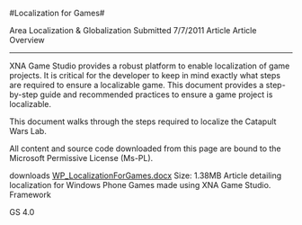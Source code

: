 #Localization for Games#

Area
Localization & Globalization
Submitted
7/7/2011
Article
Article Overview

---

XNA Game Studio provides a robust platform to enable localization of game projects. It is critical for the developer to keep in mind exactly what steps are required to ensure a localizable game. This document provides a step-by-step guide and recommended practices to ensure a game project is localizable.

This document walks through the steps required to localize the Catapult Wars Lab.


All content and source code downloaded from this page are bound to the Microsoft Permissive License (Ms-PL).

downloads
[WP_LocalizationForGames.docx](https://github.com/DDReaper/XNAGameStudio/blob/master/Documents/WP_LocalizationForGames.docx?raw=true)
Size: 1.38MB
Article detailing localization for Windows Phone Games made using XNA Game Studio.
Framework

GS 4.0